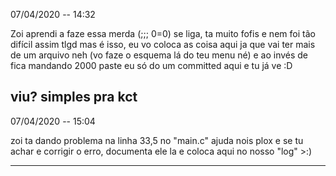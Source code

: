 07/04/2020 -- 14:32

Zoi aprendi a faze essa merda (;;; 0=0)
se liga, ta muito fofis e nem foi tão difícil assim tlgd
mas é isso, eu vo coloca as coisa aqui ja que vai ter mais de um arquivo neh (vo faze o esquema lá do teu menu né) e ao invés de fica mandando 2000 paste eu só do um committed aqui e tu já ve :D

viu? simples pra kct
---------------------------------

07/04/2020 -- 15:04

zoi ta dando problema na linha 33,5 no "main.c" ajuda nois plox e se tu achar e corrigir o erro, documenta ele la e coloca aqui no nosso "log" >:)

------------------------------------------------------------------
